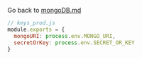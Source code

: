 Go back to [mongoDB.md](../mongoDB.md)

```js
// keys_prod.js
module.exports = {
  mongoURI: process.env.MONGO_URI,
  secretOrKey: process.env.SECRET_OR_KEY
}
```